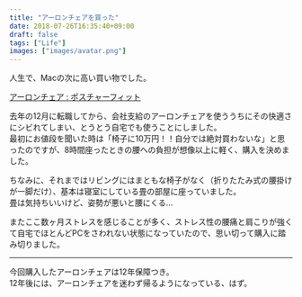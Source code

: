 ```yaml
---
title: "アーロンチェアを買った"
date: 2018-07-26T16:35:40+09:00
draft: false
tags: ["Life"]
images: ["images/avatar.png"]
---
```


人生で、Macの次に高い買い物でした。

[アーロンチェア : ポスチャーフィット ](https://www.amazon.co.jp/dp/B000TUEUZW/?coliid=I1YN8AQE9HZU6P&colid=ZFRDVMQFSDLT&psc=0)

去年の12月に転職してから、会社支給のアーロンチェアを使ううちにその快適さにシビれてしまい、とうとう自宅でも使うことにしました。<br>
最初にお値段を聞いた時は「椅子に10万円！！自分では絶対買わないな」と思ったのですが、8時間座ったときの腰への負担が想像以上に軽く、購入を決めました。<br>

ちなみに、それまではリビングにはまともな椅子がなく（折りたたみ式の腰掛けが一脚だけ）、基本は寝室にしている畳の部屋に座っていました。<br>
畳は気持ちいいけど、姿勢が悪いと腰にくる...

またここ数ヶ月ストレスを感じることが多く、ストレス性の腰痛と肩こりが強くて自宅でほとんどPCをさわれない状態になっていたので、思い切って購入に踏み切りました。

***

今回購入したアーロンチェアは12年保障つき。<br>
12年後には、アーロンチェアを迷わず帰るようになっている、はず。


